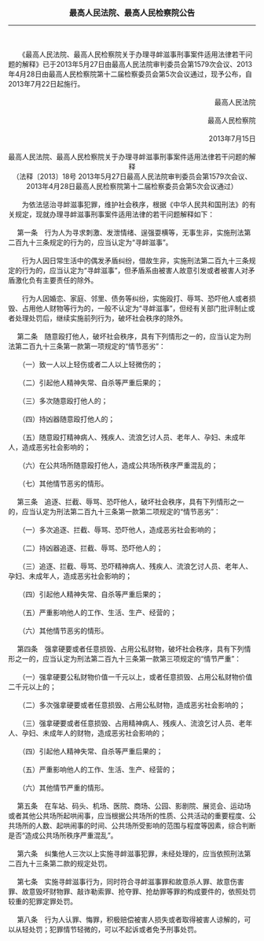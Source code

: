 <div id="div_content"><font color="#760026"></font> <p align="center"><b><font style="font-size:16px;" class="MTitle">最高人民法院、最高人民检察院公告</font></b></p><hr color="red"><br>
<br>
　　《最高人民法院、最高人民检察院关于办理寻衅滋事刑事案件适用法律若干问题的解释》已于2013年5月27日由最高人民法院审判委员会第1579次会议、2013年4月28日由最高人民检察院第十二届检察委员会第5次会议通过，现予公布，自2013年7月22日起施行。<br>
<br>
<div align="right">最高人民法院<br>
<br>
最高人民检察院<br>
<br>
2013年7月15日<br>
</div><br>
<div align="center">最高人民法院、最高人民检察院关于办理寻衅滋事刑事案件适用法律若干问题的解释<br>
（法释〔2013〕18号 2013年5月27日最高人民法院审判委员会第1579次会议、2013年4月28日最高人民检察院第十二届检察委员会第5次会议通过）<br>
</div><br>
　　为依法惩治寻衅滋事犯罪，维护社会秩序，根据《中华人民共和国刑法》的有关规定，现就办理寻衅滋事刑事案件适用法律的若干问题解释如下：<br>
<br>
<font class="TiaoNoA">　 第一条</font>　行为人为寻求刺激、发泄情绪、逞强耍横等，无事生非，实施刑法第二百九十三条规定的行为的，应当认定为“寻衅滋事”。<br>
<br>
　　行为人因日常生活中的偶发矛盾纠纷，借故生非，实施刑法第二百九十三条规定的行为的，应当认定为“寻衅滋事”，但矛盾系由被害人故意引发或者被害人对矛盾激化负有主要责任的除外。<br>
<br>
　　行为人因婚恋、家庭、邻里、债务等纠纷，实施殴打、辱骂、恐吓他人或者损毁、占用他人财物等行为的，一般不认定为“寻衅滋事”，但经有关部门批评制止或者处理处罚后，继续实施前列行为，破坏社会秩序的除外。<br>
<br><font class="TiaoNoA">　 第二条</font>　随意殴打他人，破坏社会秩序，具有下列情形之一的，应当认定为刑法第二百九十三条第一款第一项规定的“情节恶劣”：<br>
<br>
　　（一）致一人以上轻伤或者二人以上轻微伤的；<br>
<br>
　　（二）引起他人精神失常、自杀等严重后果的；<br>
<br>
　　（三）多次随意殴打他人的；<br>
<br>
　　（四）持凶器随意殴打他人的；<br>
<br>
　　（五）随意殴打精神病人、残疾人、流浪乞讨人员、老年人、孕妇、未成年人，造成恶劣社会影响的；<br>
<br>
　　（六）在公共场所随意殴打他人，造成公共场所秩序严重混乱的；<br>
<br>
　　（七）其他情节恶劣的情形。<br>
<br><font class="TiaoNoA">　 第三条</font>　追逐、拦截、辱骂、恐吓他人，破坏社会秩序，具有下列情形之一的，应当认定为刑法第二百九十三条第一款第二项规定的“情节恶劣”：<br>
<br>
　　（一）多次追逐、拦截、辱骂、恐吓他人，造成恶劣社会影响的；<br>
<br>
　　（二）持凶器追逐、拦截、辱骂、恐吓他人的；<br>
<br>
　　（三）追逐、拦截、辱骂、恐吓精神病人、残疾人、流浪乞讨人员、老年人、孕妇、未成年人，造成恶劣社会影响的；<br>
<br>
　　（四）引起他人精神失常、自杀等严重后果的；<br>
<br>
　　（五）严重影响他人的工作、生活、生产、经营的；<br>
<br>
　　（六）其他情节恶劣的情形。<br>
<br><font class="TiaoNoA">　 第四条</font>　强拿硬要或者任意损毁、占用公私财物，破坏社会秩序，具有下列情形之一的，应当认定为刑法第二百九十三条第一款第三项规定的“情节严重”：<br>
<br>
　　（一）强拿硬要公私财物价值一千元以上，或者任意损毁、占用公私财物价值二千元以上的；<br>
<br>
　　（二）多次强拿硬要或者任意损毁、占用公私财物，造成恶劣社会影响的；<br>
<br>
　　（三）强拿硬要或者任意损毁、占用精神病人、残疾人、流浪乞讨人员、老年人、孕妇、未成年人的财物，造成恶劣社会影响的；<br>
<br>
　　（四）引起他人精神失常、自杀等严重后果的；<br>
<br>
　　（五）严重影响他人的工作、生活、生产、经营的；<br>
<br>
　　（六）其他情节严重的情形。<br>
<br><font class="TiaoNoA">　 第五条</font>　在车站、码头、机场、医院、商场、公园、影剧院、展览会、运动场或者其他公共场所起哄闹事，应当根据公共场所的性质、公共活动的重要程度、公共场所的人数、起哄闹事的时间、公共场所受影响的范围与程度等因素，综合判断是否“造成公共场所秩序严重混乱”。<br>
<br><font class="TiaoNoA">　 第六条</font>　纠集他人三次以上实施寻衅滋事犯罪，未经处理的，应当依照刑法第二百九十三条第二款的规定处罚。<br>
<br><font class="TiaoNoA">　 第七条</font>　实施寻衅滋事行为，同时符合寻衅滋事罪和故意杀人罪、故意伤害罪、故意毁坏财物罪、敲诈勒索罪、抢夺罪、抢劫罪等罪的构成要件的，依照处罚较重的犯罪定罪处罚。<br>
<br><font class="TiaoNoA">　 第八条</font>　行为人认罪、悔罪，积极赔偿被害人损失或者取得被害人谅解的，可以从轻处罚；犯罪情节轻微的，可以不起诉或者免予刑事处罚。<br>
<br><br>
</div>
